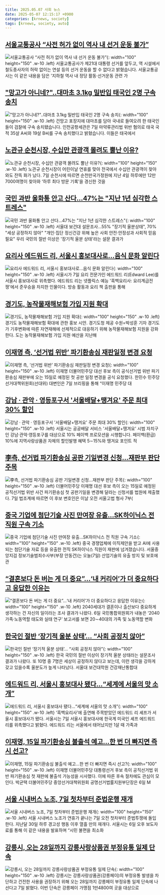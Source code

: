 ```yaml
---
title: 2025.05.07 사회 뉴스
date: 2025-05-07 12:15:17 +0900
categories: [krnews, society]
tags: [krnews, society, auto]
---
```

## [서울교통공사 “사전 허가 없이 역사 내 선거 운동 불가”](https://n.news.naver.com/mnews/article/056/0011945923)

![서울교통공사 “사전 허가 없이 역사 내 선거 운동 불가”](https://mimgnews.pstatic.net/image/origin/056/2025/05/07/11945923.jpg?type=nf220_150){: width="100" height="150" .w-10 .left}
서울교통공사가 제21대 대통령 선거를 앞두고, 역 시설에서 철도종사자의 허락 없이는 연설 등의 선거 운동을 할 수 없다고 밝혔습니다. 서울교통공사는 이 같은 내용을 담은 '지하철 역사 내 정당 활동·선거운동 관련 가

## ["망고가 아니네?"..대마초 3.1kg 밀반입 태국인 2명 구속 송치](https://n.news.naver.com/mnews/article/660/0000084764)

!["망고가 아니네?"..대마초 3.1kg 밀반입 태국인 2명 구속 송치](https://mimgnews.pstatic.net/image/origin/660/2025/05/07/84764.jpg?type=nf220_150){: width="100" height="150" .w-10 .left}
건망고 포장지에 대마초를 담아 국내로 들여오려 한 태국인들이 검찰에 구속 송치됐습니다. 인천공항세관은 7일 마약류관리법 위반 혐의로 태국 국적 35살 A씨와 19살 B씨를 구속 송치했다고 밝혔습니다. 이들은 태국에서

## [노관규 순천시장, 수십만 관광객 몰려도 뿔난 이유?](https://n.news.naver.com/mnews/article/081/0003539292)

![노관규 순천시장, 수십만 관광객 몰려도 뿔난 이유?](https://mimgnews.pstatic.net/image/origin/081/2025/05/07/3539292.jpg?type=nf220_150){: width="100" height="150" .w-10 .left}
노관규 순천시장이 어린이날 연휴를 맞아 전국에서 수십만 관광객이 찾아와도 잔뜩 화가 났다. 7일 순천시에 따르면 순천만국가정원에 지난 4일 하루에만 12만 7000여명이 찾아와 ‘하루 최다 방문 기록’을 경신한 것을

## [국민 과반 울화통 안고 산다…47%는 "지난 1년 심각한 스트레스"](https://n.news.naver.com/mnews/article/001/0015372122)

![국민 과반 울화통 안고 산다…47%는 "지난 1년 심각한 스트레스"](https://mimgnews.pstatic.net/image/origin/001/2025/05/07/15372122.jpg?type=nf220_150){: width="100" height="150" .w-10 .left}
서울대 보건대 설문조사…55% "장기적 울분상태", 70% "세상 공정하지 않아" "개인·집단 정신건강 위해 높은 사회 안전·안정성과 사회적 믿음 필요" 우리 국민의 절반 이상은 '장기적 울분 상태'라는 설문 결과가

## [요리사 에드워드 리, 서울시 홍보대사로…음식 문화 알린다](https://n.news.naver.com/mnews/article/003/0013226013)

![요리사 에드워드 리, 서울시 홍보대사로…음식 문화 알린다](https://mimgnews.pstatic.net/image/origin/003/2025/05/07/13226013.jpg?type=nf220_150){: width="100" height="150" .w-10 .left}
서울시가 7일 요리 전문가인 에드워드 리(Edward Lee)를 서울시 홍보대사로 위촉했다. 에드워드 리는 넷플릭스 예능 '흑백요리사: 요리계급전쟁'에서 준우승을 차지한 인물이다. 방송 활동과 요리 책 출판을 통해

## [경기도, 농작물재해보험 가입 지원 확대](https://n.news.naver.com/mnews/article/021/0002707719)

![경기도, 농작물재해보험 가입 지원 확대](https://mimgnews.pstatic.net/image/origin/021/2025/05/07/2707719.jpg?type=nf220_150){: width="100" height="150" .w-10 .left}
경기도 농작물재해보험 확대에 관한 홍보 시안. 경기도청 제공 수원=박성훈 기자 경기도가 기후변화에 따른 자연재해에 선제적으로 대응하기 위해 농작물재해보험 지원을 강화한다. 도는 농작물재해보험 가입 지원 예산을 지난해

## [이재명 측, ‘선거법 위반’ 파기환송심 재판일정 변경 요청](https://n.news.naver.com/mnews/article/018/0006006834)

![이재명 측, ‘선거법 위반’ 파기환송심 재판일정 변경 요청](https://mimgnews.pstatic.net/image/origin/018/2025/05/07/6006834.jpg?type=nf220_150){: width="100" height="150" .w-10 .left}
이재명 더불어민주당 대선 후보 측이 공식선거법 위반 파기환송심 재판부에 오는 15일로 예정된 첫 공판 일정 변경을 공식 요청했다. 한민수 민주당 선거대책위원회(선대위) 대변인은 7일 브리핑을 통해 “이재명 민주당 대

## [강남 · 관악 · 영등포구서 '서울배달+땡겨요' 주문 최대 30% 할인](https://n.news.naver.com/mnews/article/055/0001255694)

![강남 · 관악 · 영등포구서 '서울배달+땡겨요' 주문 최대 30% 할인](https://mimgnews.pstatic.net/image/origin/055/2025/05/07/1255694.jpg?type=nf220_150){: width="100" height="150" .w-10 .left}
서울시는 공공배달 서비스 '서울배달+땡겨요' 시범 자치구인 강남·관악·영등포구를 대상으로 10% 페이백 프로모션을 시행합니다. 페이백(환급) 10%에 지역사랑상품권 자체의 할인발행 혜택 5∼15%와 땡겨요 포인트 적

## [李측, 선거법 파기환송심 공판 기일변경 신청…재판부 판단 주목](https://n.news.naver.com/mnews/article/079/0004021081)

![李측, 선거법 파기환송심 공판 기일변경 신청…재판부 판단 주목](https://mimgnews.pstatic.net/image/origin/079/2025/05/07/4021081.jpg?type=nf220_150){: width="100" height="150" .w-10 .left}
더불어민주당 이재명 대선 후보 측이 오는 15일로 예정된 공직선거법 위반 사건 파기환송심 첫 공판기일을 변경해 달라는 신청서를 법원에 제출했다. 7일 법조계에 따르면 이 후보 변호인은 이날 오전 서울고법 형사 7부(

## [중국 기업에 첨단기술 사진 만여장 유출…SK하이닉스 전 직원 구속 기소](https://n.news.naver.com/mnews/article/056/0011946239)

![중국 기업에 첨단기술 사진 만여장 유출…SK하이닉스 전 직원 구속 기소](https://mimgnews.pstatic.net/image/origin/056/2025/05/07/11946239.jpg?type=nf220_150){: width="100" height="150" .w-10 .left}
중국 경쟁업체에 이직제안을 받고 AI에 사용되는 첨단기술 자료 등을 유출한 전직 SK하이닉스 직원이 재판에 넘겨졌습니다. 서울중앙지검 정보기술범죄수사부(부장 안동건)는 오늘(7일) 산업기술의 유출 방지 및 보호에 관

## [“결혼보다 돈 버는 게 더 중요”…‘내 커리어’가 더 중요하다고 응답한 이유는](https://n.news.naver.com/mnews/article/009/0005487952)

![“결혼보다 돈 버는 게 더 중요”…‘내 커리어’가 더 중요하다고 응답한 이유는](https://mimgnews.pstatic.net/image/origin/009/2025/05/07/5487952.jpg?type=nf220_150){: width="100" height="150" .w-10 .left}
2040세대가 결혼이나 출산보다 중요하게 생각하는 건 자신의 일이라는 조사 결과가 나왔다. 6일 국민통합위원회가 내놓은 ‘2040 가족·노동역할 태도와 실태 연구’ 보고서를 보면 20∼40대의 가족 및 노동역할 변화

## [한국인 절반 ‘장기적 울분 상태’… “사회 공정치 않아”](https://n.news.naver.com/mnews/article/005/0001774448)

![한국인 절반 ‘장기적 울분 상태’… “사회 공정치 않아”](https://mimgnews.pstatic.net/image/origin/005/2025/05/07/1774448.jpg?type=nf220_150){: width="100" height="150" .w-10 .left}
한국 국민의 절반 이상이 장기적 울분 상태라는 설문조사 결과가 나왔다. 또 10명 중 7명은 세상이 공정하지 않다고 보는데, 이런 생각을 강하게 갖고 있을수록 울분도가 높게 나타났다. 서울대 보건대학원 건강재난통합대

## [에드워드 리, 서울시 홍보대사 됐다…“세계에 서울의 맛 소개”](https://n.news.naver.com/mnews/article/028/0002744549)

![에드워드 리, 서울시 홍보대사 됐다…“세계에 서울의 맛 소개”](https://mimgnews.pstatic.net/image/origin/028/2025/05/07/2744549.jpg?type=nf220_150){: width="100" height="150" .w-10 .left}
‘흑백요리사’에 출연해 주목받았던 에드워드 리 셰프가 서울시 홍보대사가 됐다. 서울시는 7일 서울시 홍보대사에 한국계 미국인 셰프 에드워드 리를 위촉했다고 밝혔다. 에드워드 리는 서울에서 태어났지만 1살 때 가족과

## [이재명, 15일 파기환송심 불출석 예고…한 번 더 빠지면 즉시 선고?](https://n.news.naver.com/mnews/article/421/0008232871)

![이재명, 15일 파기환송심 불출석 예고…한 번 더 빠지면 즉시 선고?](https://mimgnews.pstatic.net/image/origin/421/2025/05/06/8232871.jpg?type=nf220_150){: width="100" height="150" .w-10 .left}
이재명 더불어민주당 대통령선거 후보 측이 공직선거법 위반 파기환송심 첫 재판에 불출석 가능성을 시사했다. 이에 따른 후속 절차에도 관심이 모인다. 박균택 더불어민주당 중앙선거대책위원회 공명선거법률지원부단장은 6일 M

## [서울 시내버스 노조, 7일 첫차부터 준법운행 재개](https://n.news.naver.com/mnews/article/666/0000071888)

![서울 시내버스 노조, 7일 첫차부터 준법운행 재개](https://mimgnews.pstatic.net/image/origin/666/2025/05/06/71888.jpg?type=nf220_150){: width="100" height="150" .w-10 .left}
서울 시내버스 노조가 연휴가 끝나는 7일 오전 첫차부터 준법투쟁에 돌입한다. 지난달 30일 하루 경고성 행동 이후 열흘 만의 재개다. 서울시는 6일 오후 보도자료를 통해 이 같은 내용을 발표하며 “시민 불편을 최소화

## [강릉시, 오는 28일까지 강릉사랑상품권 부정유통 일제 단속](https://n.news.naver.com/mnews/article/014/0005345768)

![강릉시, 오는 28일까지 강릉사랑상품권 부정유통 일제 단속](https://mimgnews.pstatic.net/image/origin/014/2025/05/07/5345768.jpg?type=nf220_150){: width="100" height="150" .w-10 .left}
강릉시는 강릉사랑상품권(강릉페이)의 부정유통 발생을 차단하고 건전한 사용을 권장하기 위해 오는 28일까지 강릉페이 부정유통 일제 단속에 나선다고 7일 밝혔다. 이번 단속은 강릉페이 가맹점 1만4800여 곳을 대상으로

